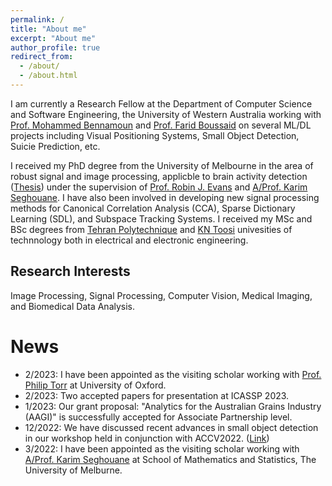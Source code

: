 ```yaml
---
permalink: /
title: "About me"
excerpt: "About me"
author_profile: true
redirect_from: 
  - /about/
  - /about.html
---
```


I am  currently a Research Fellow at the Department of Computer Science and Software Engineering, the University of Western Australia working with [Prof. Mohammed Bennamoun](https://research-repository.uwa.edu.au/en/persons/mohammed-bennamoun) and  [Prof. Farid Boussaid](https://research-repository.uwa.edu.au/en/persons/farid-boussaid) on several ML/DL projects including Visual Positioning Systems, Small Object Detection, Suicie Prediction, etc.

I received my PhD degree from the University of Melbourne in the area of robust signal and image processing, applicble to brain activity detection ([Thesis](https://minerva-access.unimelb.edu.au/items/b416654e-6339-5299-93fb-98aebcb3f30f)) under the supervision of [Prof. Robin J. Evans](https://findanexpert.unimelb.edu.au/profile/14757-robin-evans) and [A/Prof. Karim Seghouane](https://findanexpert.unimelb.edu.au/profile/470194-karim-seghouane). I have also been involved in developing new signal processing methods for Canonical Correlation Analysis (CCA), Sparse Dictionary Learning (SDL), and Subspace Tracking Systems. 
I received my MSc and BSc degrees from [Tehran Polytechnique](https://aut.ac.ir/en) and [KN Toosi](https://aut.ac.ir/en) univesities of technnology both in electrical and electronic engineering.

Research Interests
-----
Image Processing, Signal Processing, Computer Vision, Medical Imaging, and Biomedical Data Analysis.

News
======
* 2/2023: I have been appointed as the visiting scholar working with [Prof. Philip Torr](https://www.robots.ox.ac.uk/~phsta) at University of Oxford.
* 2/2023: Two accepted papers for presentation at ICASSP 2023.
* 1/2023: Our grant proposal: "Analytics for the Australian Grains Industry (AAGI)" is successfully accepted for Associate Partnership level.  
* 12/2022: We have discussed recent advances in small object detection in our workshop held in conjunction with ACCV2022. ([Link](https://sites.google.com/view/dlsod2022/home))
* 3/2022: I have been appointed as the visiting scholar working with [A/Prof. Karim Seghouane](https://findanexpert.unimelb.edu.au/profile/470194-karim-seghouane) at School of Mathematics and Statistics, The University of Melburne.
